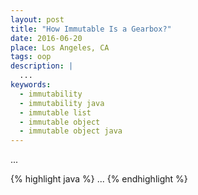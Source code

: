 ```yaml
---
layout: post
title: "How Immutable Is a Gearbox?"
date: 2016-06-20
place: Los Angeles, CA
tags: oop
description: |
  ...
keywords:
  - immutability
  - immutability java
  - immutable list
  - immutable object
  - immutable object java
---
```


...

<!--more-->


{% highlight java %}
...
{% endhighlight %}

